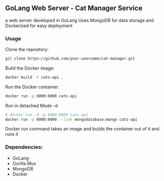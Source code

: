 ## GoLang Web Server - Cat Manager Service

a web server developed in GoLang Uses MongoDB for data storage and Dockerized for easy deployment

### Usage

Clone the repository:

```bash
git clone https://github.com/your-username/cat-manager.git
```

Build the Docker image:

```bash
docker build -t cats-api .
```

Run the Docker container:

```bash
docker run -p 6000:6000 cats-api
```

Run in detached Mode -d

```bash
# docker run -d -p 6000:6000 cats-api
docker run -p 6000:6000 --link mongodatabase:mongo cats-api
```
Docker run command takes an image and builds the container out of it and runs it

### Dependencies:

- GoLang
- Gorilla Mux
- MongoDB
- Docker
